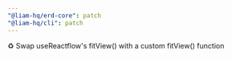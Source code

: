 ```yaml
---
"@liam-hq/erd-core": patch
"@liam-hq/cli": patch
---
```


♻️ Swap useReactflow's fitView() with a custom fitView() function
